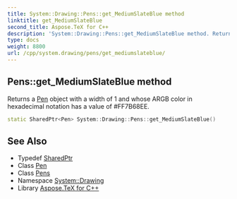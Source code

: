 ```yaml
---
title: System::Drawing::Pens::get_MediumSlateBlue method
linktitle: get_MediumSlateBlue
second_title: Aspose.TeX for C++
description: 'System::Drawing::Pens::get_MediumSlateBlue method. Returns a Pen object with a width of 1 and whose ARGB color in hexadecimal notation has a value of #FF7B68EE in C++.'
type: docs
weight: 8800
url: /cpp/system.drawing/pens/get_mediumslateblue/
---
```

## Pens::get_MediumSlateBlue method


Returns a [Pen](../../pen/) object with a width of 1 and whose ARGB color in hexadecimal notation has a value of #FF7B68EE.

```cpp
static SharedPtr<Pen> System::Drawing::Pens::get_MediumSlateBlue()
```

## See Also

* Typedef [SharedPtr](../../../system/sharedptr/)
* Class [Pen](../../pen/)
* Class [Pens](../)
* Namespace [System::Drawing](../../)
* Library [Aspose.TeX for C++](../../../)
